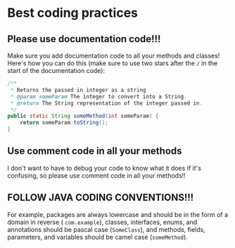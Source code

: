 # Best coding practices

## Please use documentation code!!!

Make sure you add documentation code to all your methods and classes!
Here's how you can do this (make sure to use two stars after the `/` in the start of the
documentation code):

```java
/**
 * Returns the passed in integer as a string
 * @param someParam The integer to convert into a String.
 * @return The String representation of the integer passed in.
 */
public static String someMethod(int someParam) {
    return someParam.toString();
}
```

## Use comment code in all your methods

I don't want to have to debug your code to know what it does if it's confusing, so please use
comment code in all your methods!!

## FOLLOW JAVA CODING CONVENTIONS!!!

For example, packages are always lowercase and should be in the form of a domain in reverse (
`com.example`),
classes, interfaces, enums, and annotations should be pascal case (`SomeClass`), and methods,
fields, parameters, and variables should be camel case (`someMethod`).